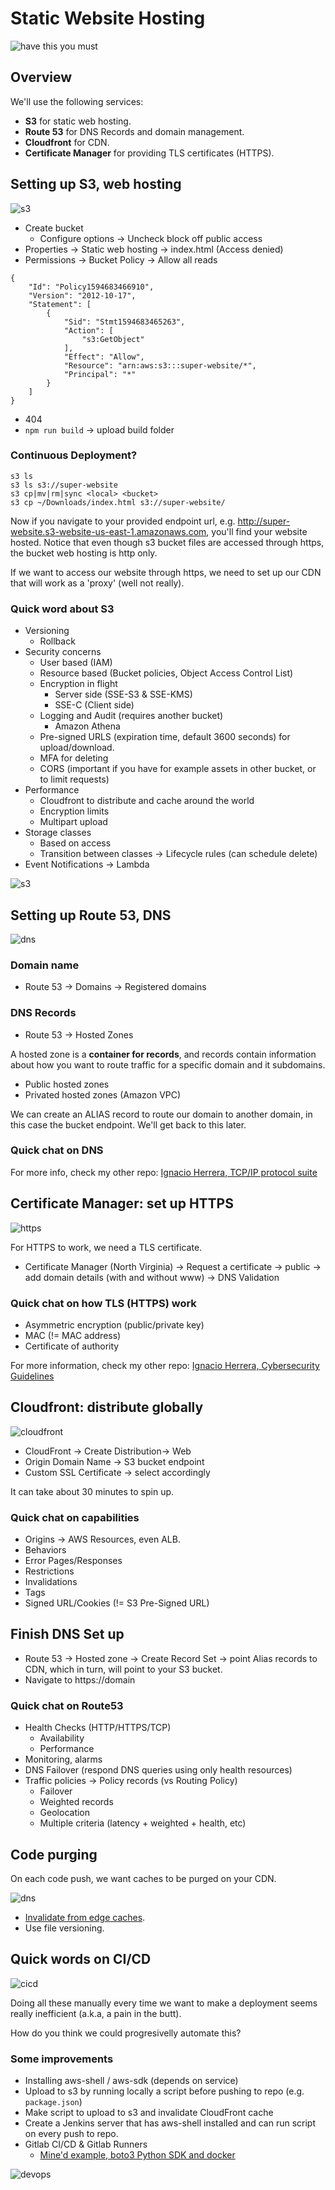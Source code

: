 # Static Website Hosting

![have this you must](https://i1.wp.com/www.onefootinthecave.net/wp-content/uploads/2015/08/must-have.jpg)

## Overview

We'll use the following services:

* __S3__ for static web hosting.
* __Route 53__ for DNS Records and domain management.
* __Cloudfront__ for CDN.
* __Certificate Manager__ for providing TLS certificates (HTTPS).

## Setting up S3, web hosting

![s3](https://media.makeameme.org/created/aws-s3.jpg)

* Create bucket
	* Configure options -> Uncheck block off public access
* Properties -> Static web hosting -> index.html (Access denied)
* Permissions -> Bucket Policy -> Allow all reads

```
{
    "Id": "Policy1594683466910",
    "Version": "2012-10-17",
    "Statement": [
        {
            "Sid": "Stmt1594683465263",
            "Action": [
                "s3:GetObject"
            ],
            "Effect": "Allow",
            "Resource": "arn:aws:s3:::super-website/*",
            "Principal": "*"
        }
    ]
}
```

* 404
* `npm run build` -> upload build folder

### Continuous Deployment?

```
s3 ls
s3 ls s3://super-website
s3 cp|mv|rm|sync <local> <bucket>
s3 cp ~/Downloads/index.html s3://super-website/
```

Now if you navigate to your provided endpoint url, e.g. http://super-website.s3-website-us-east-1.amazonaws.com, you'll find your website hosted. Notice that even though s3 bucket files are accessed through https, the bucket web hosting is http only.

If we want to access our website through https, we need to set up our CDN that will work as a 'proxy' (well not really).

### Quick word about S3

* Versioning
    * Rollback
* Security concerns
    * User based (IAM)
    * Resource based (Bucket policies, Object Access Control List)
    * Encryption in flight
        * Server side (SSE-S3 & SSE-KMS)
        * SSE-C (Client side)
    * Logging and Audit (requires another bucket)
        * Amazon Athena
    * Pre-signed URLS (expiration time, default 3600 seconds) for upload/download.
    * MFA for deleting
    * CORS (important if you have for example assets in other bucket, or to limit requests)
* Performance
    * Cloudfront to distribute and cache around the world
    * Encryption limits
    * Multipart upload
* Storage classes
    * Based on access
    * Transition between classes -> Lifecycle rules (can schedule delete)
* Event Notifications -> Lambda

![s3](https://memegenerator.net/img/instances/71730919.jpg)

## Setting up Route 53, DNS

![dns](https://memegenerator.net/img/instances/72589866.jpg)

### Domain name

* Route 53 -> Domains -> Registered domains

### DNS Records

* Route 53 -> Hosted Zones

A hosted zone is a __container for records__, and records contain information about how you want to route traffic for a specific domain and it subdomains.

* Public hosted zones
* Privated hosted zones (Amazon VPC)

We can create an ALIAS record to route our domain to another domain, in this case the bucket endpoint. We'll get back to this later.

### Quick chat on DNS

For more info, check my other repo: [Ignacio Herrera, TCP/IP protocol suite](https://github.com/herrera-ignacio/tcp-ip)

## Certificate Manager: set up HTTPS

![https](https://media.makeameme.org/created/https-https.jpg)

For HTTPS to work, we need a TLS certificate.

* Certificate Manager (North Virginia) -> Request a certificate -> public -> add domain details (with and without www) -> DNS Validation

### Quick chat on how TLS (HTTPS) work

* Asymmetric encryption (public/private key)
* MAC (!= MAC address)
* Certificate of authority

For more information, check my other repo: [Ignacio Herrera, Cybersecurity Guidelines](https://github.com/herrera-ignacio/cybersecurity_guidelines)

## Cloudfront: distribute globally

![cloudfront](https://miro.medium.com/max/1302/0*ljKpV3Y_BvTXo4Kf.jpg)

* CloudFront -> Create Distribution-> Web
* Origin Domain Name -> S3 bucket endpoint
* Custom SSL Certificate -> select accordingly

It can take about 30 minutes to spin up.

### Quick chat on capabilities

* Origins -> AWS Resources, even ALB.
* Behaviors
* Error Pages/Responses
* Restrictions
* Invalidations
* Tags 
* Signed URL/Cookies (!= S3 Pre-Signed URL)

## Finish DNS Set up

* Route 53 -> Hosted zone -> Create Record Set -> point Alias records to CDN, which in turn, will point to your S3 bucket.
* Navigate to https://domain

### Quick chat on Route53

* Health Checks (HTTP/HTTPS/TCP)
    * Availability
    * Performance
* Monitoring, alarms
* DNS Failover (respond DNS queries using only health resources)
* Traffic policies -> Policy records (vs Routing Policy)
    * Failover
    * Weighted records
    * Geolocation
    * Multiple criteria (latency + weighted + health, etc)

## Code purging

On each code push, we want caches to be purged on your CDN.

![dns](https://platypusplatypus.com/wp-content/uploads/what-is-dns.png)

* [Invalidate from edge caches](https://docs.aws.amazon.com/AmazonCloudFront/latest/DeveloperGuide/Invalidation.html).
* Use file versioning.

## Quick words on CI/CD

![cicd](https://miro.medium.com/max/2484/0*tpKI_meIRGMbBllI.jpg)

Doing all these manually every time we want to make a deployment seems really inefficient (a.k.a, a pain in the butt).

How do you think we could progresivelly automate this?

### Some improvements

* Installing aws-shell / aws-sdk (depends on service)
* Upload to s3 by running locally a script before pushing to repo (e.g. `package.json`)
* Make script to upload to s3 and invalidate CloudFront cache
* Create a Jenkins server that has aws-shell installed and can run script on every push to repo.
* Gitlab CI/CD & Gitlab Runners
	* [Mine'd example, boto3 Python SDK and docker](https://git.amalgama.co/mined/mined-server/-/blob/master/.gitlab-ci.yml)

![devops](https://www.metaltoad.com/sites/default/files/inline-images/22605665.jpg)
